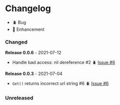 # Changelog 

- 🪲 Bug
- 🎈 Enhancement

### Changed

**Release 0.0.6** - 2021-07-12
- Handle bad access: nil dereference #2 🪲 [Issue #6](https://github.com/joegasewicz/entity-file-uploader/issues/6)


**Release 0.0.3** - 2021-07-04
- `Get()` returns incorrect url string #6 🪲 [Issue #6](https://github.com/joegasewicz/entity-file-uploader/issues/6)


### Unreleased